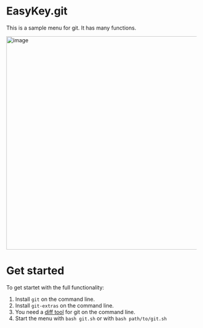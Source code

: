 # EasyKey.git

This is a sample menu for git. It has many functions. 

<img width="566" alt="image" src="https://github.com/nschlimm/EasyKey.shellmenu/assets/876604/a5ecfda6-f518-4b87-b13b-4efe027b56e2">

# Get started

To get startet with the full functionality:

1. Install `git` on the command line.
2. Install `git-extras` on the command line.
3. You need a [diff tool](https://git-scm.com/docs/git-difftool) for git on the command line.
4. Start the menu with `bash git.sh` or with `bash path/to/git.sh`
